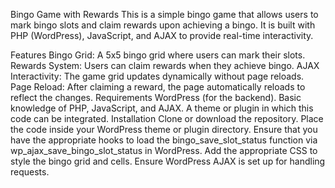 Bingo Game with Rewards
This is a simple bingo game that allows users to mark bingo slots and claim rewards upon achieving a bingo. It is built with PHP (WordPress), JavaScript, and AJAX to provide real-time interactivity.

Features
Bingo Grid: A 5x5 bingo grid where users can mark their slots.
Rewards System: Users can claim rewards when they achieve bingo.
AJAX Interactivity: The game grid updates dynamically without page reloads.
Page Reload: After claiming a reward, the page automatically reloads to reflect the changes.
Requirements
WordPress (for the backend).
Basic knowledge of PHP, JavaScript, and AJAX.
A theme or plugin in which this code can be integrated.
Installation
Clone or download the repository.
Place the code inside your WordPress theme or plugin directory.
Ensure that you have the appropriate hooks to load the bingo_save_slot_status function via wp_ajax_save_bingo_slot_status in WordPress.
Add the appropriate CSS to style the bingo grid and cells.
Ensure WordPress AJAX is set up for handling requests.
